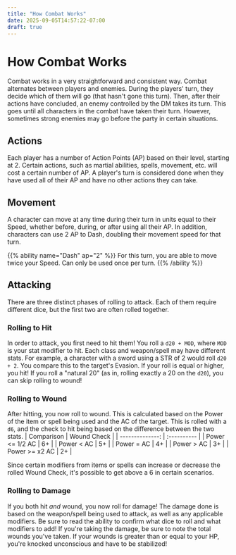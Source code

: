 ```yaml
---
title: "How Combat Works"
date: 2025-09-05T14:57:22-07:00
draft: true
---
```


# How Combat Works
Combat works in a very straightforward and consistent way. Combat alternates between players and enemies. During the players' turn, they decide which of them will go (that hasn't gone this turn). Then, after their actions have concluded, an enemy controlled by the DM takes its turn. This goes until all characters in the combat have taken their turn. However, sometimes strong enemies may go before the party in certain situations.

## Actions
Each player has a number of Action Points (AP) based on their level, starting at 2. Certain actions, such as martial abilities, spells, movement, etc. will cost a certain number of AP. A player's turn is considered done when they have used all of their AP and have no other actions they can take.

## Movement
A character can move at any time during their turn in units equal to their Speed, whether before, during, or after using all their AP. In addition, characters can use 2 AP to Dash, doubling their movement speed for that turn.

{{% ability name="Dash" ap="2" %}}
For this turn, you are able to move twice your Speed. Can only be used once per turn.
{{% /ability %}}

## Attacking
There are three distinct phases of rolling to attack. Each of them require different dice, but the first two are often rolled together.

### Rolling to Hit
In order to attack, you first need to hit them! You roll a `d20 + MOD`, where `MOD` is your stat modifier to hit. Each class and weapon/spell may have different stats. For example, a character with a sword using a STR of 2 would roll `d20 + 2`. You compare this to the target's Evasion. If your roll is equal or higher, you hit! If you roll a "natural 20" (as in, rolling exactly a 20 on the `d20`), you can skip rolling to wound!

### Rolling to Wound
After hitting, you now roll to wound. This is calculated based on the Power of the item or spell being used and the AC of the target. This is rolled with a `d6`, and the check to hit being based on the difference between the two stats.
| Comparison      | Wound Check |
| --------------: | :---------- |
| Power <= 1/2 AC | 6+          |
| Power < AC      | 5+          |
| Power = AC      | 4+          |
| Power > AC      | 3+          |
| Power >= x2 AC  | 2+          |

Since certain modifiers from items or spells can increase or decrease the rolled Wound Check, it's possible to get above a 6 in certain scenarios.

### Rolling to Damage
If you both hit *and* wound, you now roll for damage! The damage done is based on the weapon/spell being used to attack, as well as any applicable modifiers. Be sure to read the ability to confirm what dice to roll and what modifiers to add! If you're taking the damage, be sure to note the total wounds you've taken. If your wounds is greater than or equal to your HP, you're knocked unconscious and have to be stabilized!